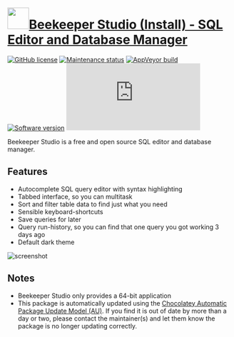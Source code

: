 # [<img src="https://cdn.jsdelivr.net/gh/dgalbraith/chocolatey-packages@d83ec5065d05dedfae2f4b10eba1b65761ac0535/icons/beekeeper-studio.png" width="48" height="48" />Beekeeper Studio (Install) - SQL Editor and Database Manager](https://chocolatey.org/packages/beekeeper-studio.install)

[![GitHub license](https://img.shields.io/github/license/beekeeper-studio/beekeeper-studio)](https://github.com/beekeeper-studio/beekeeper-studio/blob/master/LICENSE.md)
[![Maintenance status](https://img.shields.io/badge/maintained%3F-yes-green.svg)](https://gitHub.com/dgalbraith/chocolatey-packages/graphs/commit-activity)
[![AppVeyor build](https://img.shields.io/appveyor/ci/dgalbraith/chocolatey-packages)](https://ci.appveyor.com/project/dgalbraith/chocolatey-packages)
[![Software version](https://img.shields.io/badge/Source-v5.3.4-blue.svg)](https://github.com/beekeeper-studio/beekeeper-studio/releases/tag/v5.3.4)
[![Chocolatey package version](https://img.shields.io/chocolatey/v/beekeeper-studio.install?label=Chocolatey)](https://chocolatey.org/packages/beekeeper-studio.install)

Beekeeper Studio is a free and open source SQL editor and database manager.

## Features

* Autocomplete SQL query editor with syntax highlighting
* Tabbed interface, so you can multitask
* Sort and filter table data to find just what you need
* Sensible keyboard-shortcuts
* Save queries for later
* Query run-history, so you can find that one query you got working 3 days ago
* Default dark theme

![screenshot](https://cdn.jsdelivr.net/gh/dgalbraith/chocolatey-packages@681eb28f08e5fdf2807bf338a7b0852780cd6f93/automatic/beekeeper-studio/screenshot.png)

## Notes

* Beekeeper Studio only provides a 64-bit application
* This package is automatically updated using the [Chocolatey Automatic Package Update Model (AU)](https://github.com/majkinetor/au/blob/master/README.md).
  If you find it is out of date by more than a day or two, please contact the maintainer(s) and let them know the package is no longer updating correctly.
